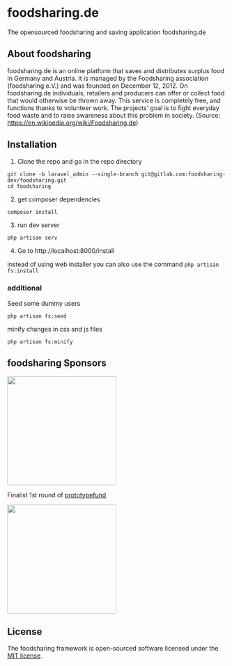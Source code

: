 # foodsharing.de
The opensourced foodsharing and saving application foodsharing.de


## About foodsharing

foodsharing.de is an online platform that saves and distributes surplus food in Germany and Austria. It is managed by the Foodsharing association (foodsharing e.V.) and was founded on December 12, 2012. On foodsharing.de individuals, retailers and producers can offer or collect food that would otherwise be thrown away. This service is completely free, and functions thanks to volunteer work. The projects' goal is to fight everyday food waste and to raise awareness about this problem in society. (Source: https://en.wikipedia.org/wiki/Foodsharing.de)

## Installation

1. Clone the repo and go in the repo directory

```
git clone -b laravel_admin --single-branch git@gitlab.com:foodsharing-dev/foodsharing.git
cd foodsharing
```


2. get composer dependencies

```
composer install
```


3. run dev server

```
php artisan serv
```

4. Go to http://localhost:8000/install

instead of using web installer you can also use the command `php artisan fs:install`

### additional

Seed some dummy users

```
php artisan fs:seed
```

minify changes in css and js files

```
php artisan fs:minify
```

## foodsharing Sponsors

<img src="http://pt-ad.pt-dlr.de/_img/article/Logo_BMBF-gef-mit.jpg" width="250" />

Finalist 1st round of [prototypefund](https://prototypefund.de/)

<img src="https://prototypefund.de/wp-content/uploads/2016/08/PrototypeFund-P-Logo.png" height="250" />


## License

The foodsharing framework is open-sourced software licensed under the [MIT license](http://opensource.org/licenses/MIT).